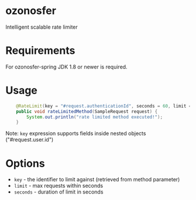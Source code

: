 # ozonosfer

Intelligent scalable rate limiter

# Requirements

For ozonosfer-spring JDK 1.8 or newer is required.


# Usage

```java
    @RateLimit(key = "#request.authenticationId", seconds = 60, limit = 1000)
    public void rateLimitedMethod(SampleRequest request) {
        System.out.println("rate limited method executed!");
    }
```

Note: ```key``` expression supports fields inside nested objects ("#request.user.id")

# Options

* ```key``` - the identifier to limit against (retrieved from method parameter)
* ```limit``` - max requests within seconds
* ```seconds``` - duration of limit in seconds
